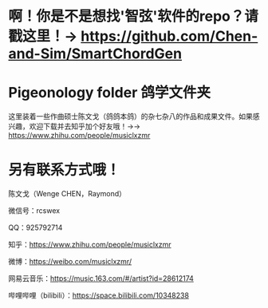 # 啊！你是不是想找'智弦'软件的repo？请戳这里！→ https://github.com/Chen-and-Sim/SmartChordGen

# Pigeonology folder 鸽学文件夹
这里装着一些作曲硕士陈文戈（鸽鸽本鸽）的杂七杂八的作品和成果文件。如果感兴趣，欢迎下载并去知乎加个好友哦！→→ https://www.zhihu.com/people/musiclxzmr

# 另有联系方式哦！

陈文戈（Wenge CHEN，Raymond）

微信号：rcswex

QQ：925792714

知乎：https://www.zhihu.com/people/musiclxzmr

微博：https://weibo.com/musiclxzmr/

网易云音乐：https://music.163.com/#/artist?id=28612174

哔哩哔哩（bilibili）：https://space.bilibili.com/10348238

